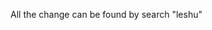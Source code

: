 All the change can be found by search "leshu"

<!---
Nemo0412/Nemo0412 is a ✨ special ✨ repository because its `README.md` (this file) appears on your GitHub profile.
You can click the Preview link to take a look at your changes.
--->
